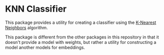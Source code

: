 # KNN Classifier

This package provides a utility for creating a classifier using the
[K-Nearest Neighbors](https://en.wikipedia.org/wiki/K-nearest_neighbors_algorithm)
algorithm.

This package is different from the other packages in this repository in that it
doesn't provide a model with weights, but rather a utility for constructing a
model another models for embeddings.
